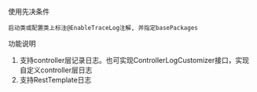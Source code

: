 使用先决条件
    
    启动类或配置类上标注@EnableTraceLog注解, 并指定basePackages

功能说明
   1. 支持controller层记录日志。也可实现ControllerLogCustomizer接口，实现自定义controller层日志
   2. 支持RestTemplate日志

  
  
  
